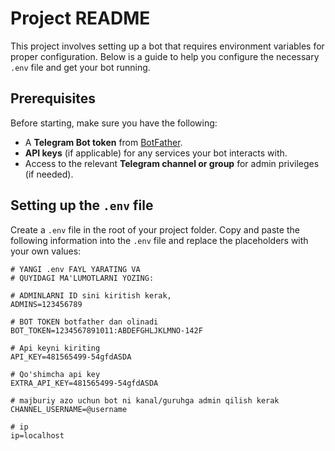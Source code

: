 # Project README

This project involves setting up a bot that requires environment variables for proper configuration. Below is a guide to help you configure the necessary `.env` file and get your bot running.

## Prerequisites

Before starting, make sure you have the following:
- A **Telegram Bot token** from [BotFather](https://core.telegram.org/bots#botfather).
- **API keys** (if applicable) for any services your bot interacts with.
- Access to the relevant **Telegram channel or group** for admin privileges (if needed).

## Setting up the `.env` file

Create a `.env` file in the root of your project folder. Copy and paste the following information into the `.env` file and replace the placeholders with your own values:

```env
# YANGI .env FAYL YARATING VA
# QUYIDAGI MA'LUMOTLARNI YOZING:

# ADMINLARNI ID sini kiritish kerak,
ADMINS=123456789

# BOT TOKEN botfather dan olinadi
BOT_TOKEN=1234567891011:ABDEFGHLJKLMNO-142F

# Api keyni kiriting
API_KEY=481565499-54gfdASDA

# Qo'shimcha api key
EXTRA_API_KEY=481565499-54gfdASDA

# majburiy azo uchun bot ni kanal/guruhga admin qilish kerak
CHANNEL_USERNAME=@username

# ip
ip=localhost
